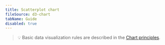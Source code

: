 ```yaml
---
title: Scatterplot chart
fileSource: d3-chart
tabName: Guide
disabled: true
---
```


> 💡 Basic data visualization rules are described in the [Chart principles](/data-display/chart/).
